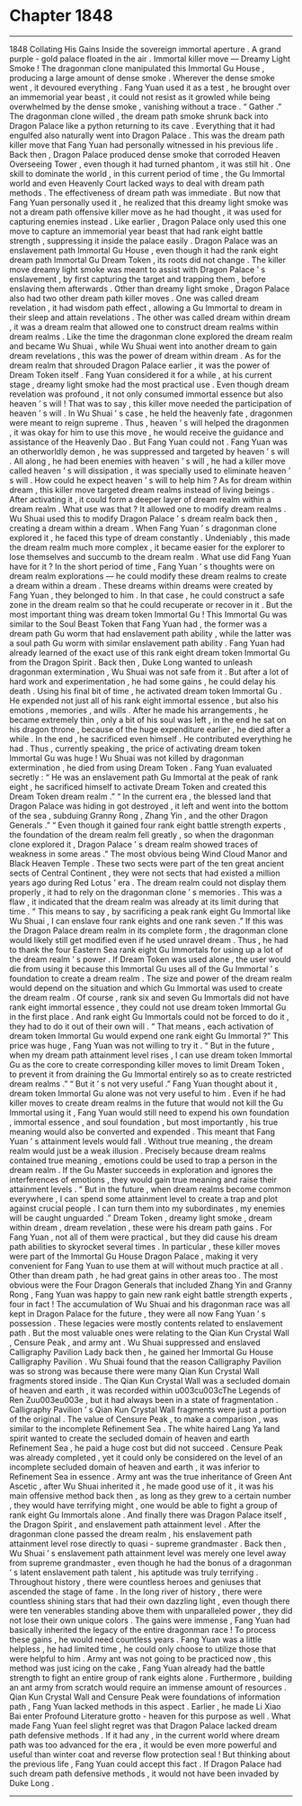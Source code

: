 
# Chapter 1848


---

1848 Collating His Gains
Inside the sovereign immortal aperture .
A grand purple - gold palace floated in the air .
Immortal killer move — Dreamy Light Smoke !
The dragonman clone manipulated this Immortal Gu House , producing a large amount of dense smoke .
Wherever the dense smoke went , it devoured everything . Fang Yuan used it as a test , he brought over an immemorial year beast , it could not resist as it growled while being overwhelmed by the dense smoke , vanishing without a trace .
“ Gather .” The dragonman clone willed , the dream path smoke shrunk back into Dragon Palace like a python returning to its cave .
Everything that it had engulfed also naturally went into Dragon Palace .
This was the dream path killer move that Fang Yuan had personally witnessed in his previous life . Back then , Dragon Palace produced dense smoke that corroded Heaven Overseeing Tower , even though it had turned phantom , it was still hit .
One skill to dominate the world , in this current period of time , the Gu Immortal world and even Heavenly Court lacked ways to deal with dream path methods .
The effectiveness of dream path was immediate .
But now that Fang Yuan personally used it , he realized that this dreamy light smoke was not a dream path offensive killer move as he had thought , it was used for capturing enemies instead .
Like earlier , Dragon Palace only used this one move to capture an immemorial year beast that had rank eight battle strength , suppressing it inside the palace easily .
Dragon Palace was an enslavement path Immortal Gu House , even though it had the rank eight dream path Immortal Gu Dream Token , its roots did not change .
The killer move dreamy light smoke was meant to assist with Dragon Palace ’ s enslavement , by first capturing the target and trapping them , before enslaving them afterwards .
Other than dreamy light smoke , Dragon Palace also had two other dream path killer moves .
One was called dream revelation , it had wisdom path effect , allowing a Gu Immortal to dream in their sleep and attain revelations .
The other was called dream within dream , it was a dream realm that allowed one to construct dream realms within dream realms . Like the time the dragonman clone explored the dream realm and became Wu Shuai , while Wu Shuai went into another dream to gain dream revelations , this was the power of dream within dream .
As for the dream realm that shrouded Dragon Palace earlier , it was the power of Dream Token itself .
Fang Yuan considered it for a while , at his current stage , dreamy light smoke had the most practical use .
Even though dream revelation was profound , it not only consumed immortal essence but also heaven ’ s will ! That was to say , this killer move needed the participation of heaven ’ s will .
In Wu Shuai ’ s case , he held the heavenly fate , dragonmen were meant to reign supreme . Thus , heaven ’ s will helped the dragonmen , it was okay for him to use this move , he would receive the guidance and assistance of the Heavenly Dao .
But Fang Yuan could not .
Fang Yuan was an otherworldly demon , he was suppressed and targeted by heaven ’ s will . All along , he had been enemies with heaven ’ s will , he had a killer move called heaven ’ s will dissipation , it was specially used to eliminate heaven ’ s will .
How could he expect heaven ’ s will to help him ?
As for dream within dream , this killer move targeted dream realms instead of living beings .
After activating it , it could form a deeper layer of dream realm within a dream realm .
What use was that ?
It allowed one to modify dream realms .
Wu Shuai used this to modify Dragon Palace ’ s dream realm back then , creating a dream within a dream . When Fang Yuan ’ s dragonman clone explored it , he faced this type of dream constantly . Undeniably , this made the dream realm much more complex , it became easier for the explorer to lose themselves and succumb to the dream realm .
What use did Fang Yuan have for it ?
In the short period of time , Fang Yuan ’ s thoughts were on dream realm explorations — he could modify these dream realms to create a dream within a dream .
These dreams within dreams were created by Fang Yuan , they belonged to him . In that case , he could construct a safe zone in the dream realm so that he could recuperate or recover in it .
But the most important thing was dream token Immortal Gu !
This Immortal Gu was similar to the Soul Beast Token that Fang Yuan had , the former was a dream path Gu worm that had enslavement path ability , while the latter was a soul path Gu worm with similar enslavement path ability .
Fang Yuan had already learned of the exact use of this rank eight dream token Immortal Gu from the Dragon Spirit .
Back then , Duke Long wanted to unleash dragonman extermination , Wu Shuai was not safe from it . But after a lot of hard work and experimentation , he had some gains , he could delay his death .
Using his final bit of time , he activated dream token Immortal Gu .
He expended not just all of his rank eight immortal essence , but also his emotions , memories , and wills .
After he made his arrangements , he became extremely thin , only a bit of his soul was left , in the end he sat on his dragon throne , because of the huge expenditure earlier , he died after a while .
In the end , he sacrificed even himself .
He contributed everything he had .
Thus , currently speaking , the price of activating dream token Immortal Gu was huge ! Wu Shuai was not killed by dragonman extermination , he died from using Dream Token .
Fang Yuan evaluated secretly : “ He was an enslavement path Gu Immortal at the peak of rank eight , he sacrificed himself to activate Dream Token and created this Dream Token dream realm .”
“ In the current era , the blessed land that Dragon Palace was hiding in got destroyed , it left and went into the bottom of the sea , subduing Granny Rong , Zhang Yin , and the other Dragon Generals .”
“ Even though it gained four rank eight battle strength experts , the foundation of the dream realm fell greatly , so when the dragonman clone explored it , Dragon Palace ’ s dream realm showed traces of weakness in some areas .”
The most obvious being Wind Cloud Manor and Black Heaven Temple .
These two sects were part of the ten great ancient sects of Central Continent , they were not sects that had existed a million years ago during Red Lotus ’ era .
The dream realm could not display them properly , it had to rely on the dragonman clone ’ s memories .
This was a flaw , it indicated that the dream realm was already at its limit during that time .
“ This means to say , by sacrificing a peak rank eight Gu Immortal like Wu Shuai , I can enslave four rank eights and one rank seven .”
If this was the Dragon Palace dream realm in its complete form , the dragonman clone would likely still get modified even if he used unravel dream . Thus , he had to thank the four Eastern Sea rank eight Gu Immortals for using up a lot of the dream realm ’ s power .
If Dream Token was used alone , the user would die from using it because this Immortal Gu uses all of the Gu Immortal ’ s foundation to create a dream realm .
The size and power of the dream realm would depend on the situation and which Gu Immortal was used to create the dream realm .
Of course , rank six and seven Gu Immortals did not have rank eight immortal essence , they could not use dream token Immortal Gu in the first place .
And rank eight Gu Immortals could not be forced to do it , they had to do it out of their own will .
“ That means , each activation of dream token Immortal Gu would expend one rank eight Gu Immortal ?” This price was huge , Fang Yuan was not willing to try it .
“ But in the future , when my dream path attainment level rises , I can use dream token Immortal Gu as the core to create corresponding killer moves to limit Dream Token , to prevent it from draining the Gu Immortal entirely so as to create restricted dream realms .”
“ But it ’ s not very useful .”
Fang Yuan thought about it , dream token Immortal Gu alone was not very useful to him .
Even if he had killer moves to create dream realms in the future that would not kill the Gu Immortal using it , Fang Yuan would still need to expend his own foundation , immortal essence , and soul foundation , but most importantly , his true meaning would also be converted and expended . This meant that Fang Yuan ’ s attainment levels would fall .
Without true meaning , the dream realm would just be a weak illusion . Precisely because dream realms contained true meaning , emotions could be used to trap a person in the dream realm . If the Gu Master succeeds in exploration and ignores the interferences of emotions , they would gain true meaning and raise their attainment levels .
“ But in the future , when dream realms become common everywhere , I can spend some attainment level to create a trap and plot against crucial people . I can turn them into my subordinates , my enemies will be caught unguarded .”
Dream Token , dreamy light smoke , dream within dream , dream revelation , these were his dream path gains .
For Fang Yuan , not all of them were practical , but they did cause his dream path abilities to skyrocket several times . In particular , these killer moves were part of the Immortal Gu House Dragon Palace , making it very convenient for Fang Yuan to use them at will without much practice at all .
Other than dream path , he had great gains in other areas too .
The most obvious were the Four Dragon Generals that included Zhang Yin and Granny Rong , Fang Yuan was happy to gain new rank eight battle strength experts , four in fact !
The accumulation of Wu Shuai and his dragonman race was all kept in Dragon Palace for the future , they were all now Fang Yuan ’ s possession .
These legacies were mostly contents related to enslavement path . But the most valuable ones were relating to the Qian Kun Crystal Wall , Censure Peak , and army ant .
Wu Shuai suppressed and enslaved Calligraphy Pavilion Lady back then , he gained her Immortal Gu House Calligraphy Pavilion . Wu Shuai found that the reason Calligraphy Pavilion was so strong was because there were many Qian Kun Crystal Wall fragments stored inside .
The Qian Kun Crystal Wall was a secluded domain of heaven and earth , it was recorded within u003cu003cThe Legends of Ren Zuu003eu003e , but it had always been in a state of fragmentation . Calligraphy Pavilion ’ s Qian Kun Crystal Wall fragments were just a portion of the original .
The value of Censure Peak , to make a comparison , was similar to the incomplete Refinement Sea . The white haired Lang Ya land spirit wanted to create the secluded domain of heaven and earth Refinement Sea , he paid a huge cost but did not succeed . Censure Peak was already completed , yet it could only be considered on the level of an incomplete secluded domain of heaven and earth , it was inferior to Refinement Sea in essence .
Army ant was the true inheritance of Green Ant Ascetic , after Wu Shuai inherited it , he made good use of it , it was his main offensive method back then , as long as they grew to a certain number , they would have terrifying might , one would be able to fight a group of rank eight Gu Immortals alone .
And finally there was Dragon Palace itself , the Dragon Spirit , and enslavement path attainment level .
After the dragonman clone passed the dream realm , his enslavement path attainment level rose directly to quasi - supreme grandmaster .
Back then , Wu Shuai ’ s enslavement path attainment level was merely one level away from supreme grandmaster , even though he had the bonus of a dragonman ’ s latent enslavement path talent , his aptitude was truly terrifying .
Throughout history , there were countless heroes and geniuses that ascended the stage of fame . In the long river of history , there were countless shining stars that had their own dazzling light , even though there were ten venerables standing above them with unparalleled power , they did not lose their own unique colors .
The gains were immense , Fang Yuan had basically inherited the legacy of the entire dragonman race !
To process these gains , he would need countless years .
Fang Yuan was a little helpless , he had limited time , he could only choose to utilize those that were helpful to him .
Army ant was not going to be practiced now , this method was just icing on the cake , Fang Yuan already had the battle strength to fight an entire group of rank eights alone . Furthermore , building an ant army from scratch would require an immense amount of resources .
Qian Kun Crystal Wall and Censure Peak were foundations of information path , Fang Yuan lacked methods in this aspect . Earlier , he made Li Xiao Bai enter Profound Literature grotto - heaven for this purpose as well .
What made Fang Yuan feel slight regret was that Dragon Palace lacked dream path defensive methods . If it had any , in the current world where dream path was too advanced for the era , it would be even more powerful and useful than winter coat and reverse flow protection seal !
But thinking about the previous life , Fang Yuan could accept this fact . If Dragon Palace had such dream path defensive methods , it would not have been invaded by Duke Long .

---

